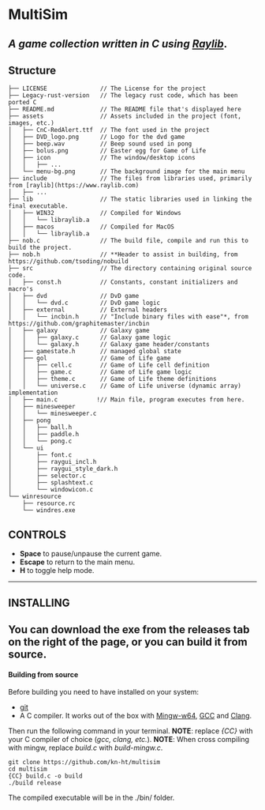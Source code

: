 # MultiSim


*A game collection written in C using [Raylib](https://raylib.com)*.
---
## Structure  
```
├── LICENSE               // The License for the project  
├── Legacy-rust-version   // The legacy rust code, which has been ported C
├── README.md             // The README file that's displayed here  
├── assets                // Assets included in the project (font, images, etc.)  
│   ├── CnC-RedAlert.ttf  // The font used in the project
│   ├── DVD_logo.png      // Logo for the dvd game
│   ├── beep.wav          // Beep sound used in pong
│   ├── bolus.png         // Easter egg for Game of Life
│   ├── icon              // The window/desktop icons 
│   │   ├── ...  
│   └── menu-bg.png       // The background image for the main menu
├── include               // The files from libraries used, primarily from [raylib](https://www.raylib.com)
│   ├── ...  
├── lib                   // The static libraries used in linking the final executable.
│   ├── WIN32             // Compiled for Windows
│   │   └── libraylib.a  
│   ├── macos             // Compiled for MacOS
│   │   └── libraylib.a  
├── nob.c                 // The build file, compile and run this to build the project.
├── nob.h                 // **Header to assist in building, from https://github.com/tsoding/nobuild
├── src                   // The directory containing original source code.
│   ├── const.h           // Constants, constant initializers and macro's
│   ├── dvd               // DvD game
│   │   └── dvd.c         // DvD game logic  
│   ├── external          // External headers
│   │   └── incbin.h      // "Include binary files with ease"*, from https://github.com/graphitemaster/incbin
│   ├── galaxy            // Galaxy game
│   │   ├── galaxy.c      // Galaxy game logic
│   │   └── galaxy.h      // Galaxy game header/constants
│   ├── gamestate.h       // managed global state
│   ├── gol               // Game of Life game
│   │   ├── cell.c        // Game of Life cell definition
│   │   ├── game.c        // Game of Life game logic
│   │   ├── theme.c       // Game of Life theme definitions
│   │   └── universe.c    // Game of Life universe (dynamic array) implementation
│   ├── main.c           !// Main file, program executes from here.
│   ├── minesweeper  
│   │   └── minesweeper.c  
│   ├── pong  
│   │   ├── ball.h  
│   │   ├── paddle.h    
│   │   └── pong.c    
│   └── ui    
│       ├── font.c  
│       ├── raygui_incl.h  
│       ├── raygui_style_dark.h  
│       ├── selector.c  
│       ├── splashtext.c  
│       └── windowicon.c  
└── winresource  
    ├── resource.rc  
    └── windres.exe  
```
  

## CONTROLS
- **Space** to pause/unpause the current game.
- **Escape** to return to the main menu.
- **H** to toggle help mode.
---
## INSTALLING
You can download the exe from the releases tab on the right of the page,
or you can **build it from source**.
---
#### Building from source
Before building you need to have installed on your system:
- [git](https://git-scm.com/book/en/v2/Getting-Started-The-Command-Line)
- A C compiler. It works out of the box with [Mingw-w64](https://www.mingw-w64.org/), [GCC](https://gcc.gnu.org/) and [Clang](https://clang.llvm.org/).

Then run the following command in your terminal.
**NOTE**: replace *{CC}* with your C compiler of choice (*gcc, clang, etc.*).
**NOTE**: When cross compiling with mingw, replace _build.c_ with _build-mingw.c_.
```
git clone https://github.com/kn-ht/multisim
cd multisim
{CC} build.c -o build
./build release
```

The compiled executable will be in the ./bin/ folder.
 
